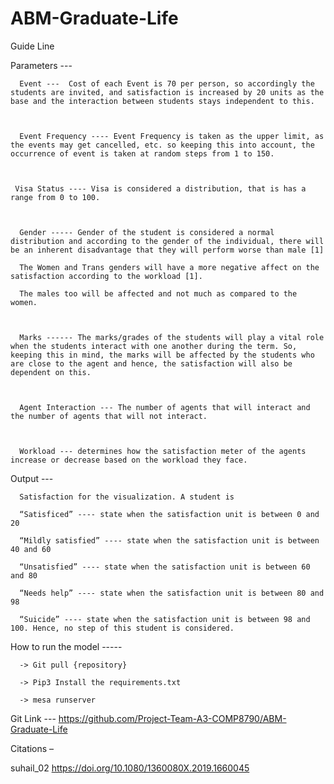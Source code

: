 # ABM-Graduate-Life

Guide Line

 

Parameters ---  

      Event ---  Cost of each Event is 70 per person, so accordingly the students are invited, and satisfaction is increased by 20 units as the base and the interaction between students stays independent to this. 

 

      Event Frequency ---- Event Frequency is taken as the upper limit, as the events may get cancelled, etc. so keeping this into account, the occurrence of event is taken at random steps from 1 to 150. 

 

     Visa Status ---- Visa is considered a distribution, that is has a range from 0 to 100. 

  

      Gender ----- Gender of the student is considered a normal distribution and according to the gender of the individual, there will be an inherent disadvantage that they will perform worse than male [1] 

      The Women and Trans genders will have a more negative affect on the satisfaction according to the workload [1]. 

      The males too will be affected and not much as compared to the women. 

 

      Marks ------ The marks/grades of the students will play a vital role when the students interact with one another during the term. So, keeping this in mind, the marks will be affected by the students who are close to the agent and hence, the satisfaction will also be dependent on this. 

 

      Agent Interaction --- The number of agents that will interact and the number of agents that will not interact. 

 

      Workload --- determines how the satisfaction meter of the agents increase or decrease based on the workload they face. 

	 

Output ---  

      Satisfaction for the visualization. A student is  

      “Satisficed” ---- state when the satisfaction unit is between 0 and 20 

      “Mildly satisfied” ---- state when the satisfaction unit is between 40 and 60 

      “Unsatisfied” ---- state when the satisfaction unit is between 60 and 80 

      “Needs help” ---- state when the satisfaction unit is between 80 and 98 

      “Suicide” ---- state when the satisfaction unit is between 98 and 100. Hence, no step of this student is considered. 

How to run the model ----- 

      -> Git pull {repository} 

      -> Pip3 Install the requirements.txt 

      -> mesa runserver 

Git Link --- https://github.com/Project-Team-A3-COMP8790/ABM-Graduate-Life 

Citations – 

suhail_02 https://doi.org/10.1080/1360080X.2019.1660045 
